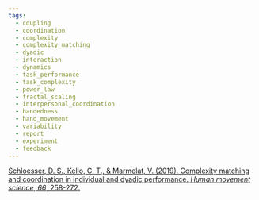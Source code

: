 ```yaml
---
tags:
  - coupling
  - coordination
  - complexity
  - complexity_matching
  - dyadic
  - interaction
  - dynamics
  - task_performance
  - task_complexity
  - power_law
  - fractal_scaling
  - interpersonal_coordination
  - handedness
  - hand_movement
  - variability
  - report
  - experiment
  - feedback
---
```


[Schloesser, D. S., Kello, C. T., & Marmelat, V. (2019). Complexity matching and coordination in individual and dyadic performance. _Human movement science_, _66_, 258-272.](https://www.sciencedirect.com/science/article/pii/S0167945718308042?casa_token=mgEWbUf8nDIAAAAA:K55i17MT6MYnRsqiRsX6YHszy8LfWWe1HhJleUy4jvDhwCNnkxlrCHDeJgvUDrl0QnUyK-Ke9g)